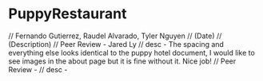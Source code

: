 # PuppyRestaurant
// Fernando Gutierrez, Raudel Alvarado, Tyler Nguyen
// (Date)
// (Description)
// Peer Review - Jared Ly
// desc - The spacing and everything else looks identical to the puppy hotel document, I would like to see images in the about page but it is fine without it. Nice job!
// Peer Review -
// desc - 
